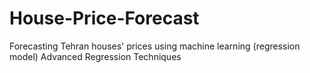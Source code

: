 # House-Price-Forecast
Forecasting Tehran houses' prices using machine learning (regression model)
Advanced Regression Techniques
